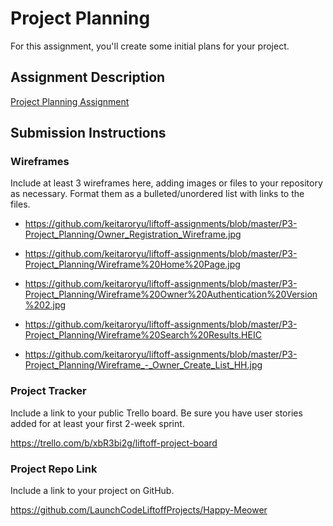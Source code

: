 # Project Planning
For this assignment, you'll create some initial plans for your project.

## Assignment Description
[Project Planning Assignment](https://education.launchcode.org/liftoff/modules/assignments/project-planning)

## Submission Instructions

### Wireframes

Include at least 3 wireframes here, adding images or files to your repository as necessary. Format them as a bulleted/unordered list with links to the files.

- https://github.com/keitaroryu/liftoff-assignments/blob/master/P3-Project_Planning/Owner_Registration_Wireframe.jpg

- https://github.com/keitaroryu/liftoff-assignments/blob/master/P3-Project_Planning/Wireframe%20Home%20Page.jpg

- https://github.com/keitaroryu/liftoff-assignments/blob/master/P3-Project_Planning/Wireframe%20Owner%20Authentication%20Version%202.jpg

- https://github.com/keitaroryu/liftoff-assignments/blob/master/P3-Project_Planning/Wireframe%20Search%20Results.HEIC

- https://github.com/keitaroryu/liftoff-assignments/blob/master/P3-Project_Planning/Wireframe_-_Owner_Create_List_HH.jpg

### Project Tracker

Include a link to your public Trello board. Be sure you have user stories added for at least your first 2-week sprint.

https://trello.com/b/xbR3bi2g/liftoff-project-board

### Project Repo Link

Include a link to your project on GitHub.

https://github.com/LaunchCodeLiftoffProjects/Happy-Meower
